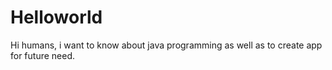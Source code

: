 # Helloworld

Hi humans,
i want to know about java programming as well as to create app for future need.
